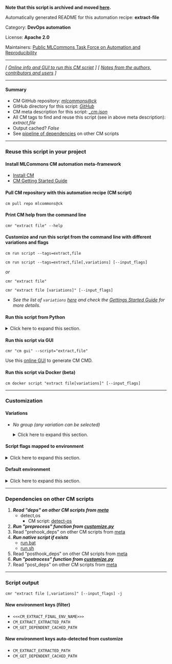 **Note that this script is archived and moved [here](https://github.com/mlcommons/cm4mlops/tree/main/script/extract-file).**



Automatically generated README for this automation recipe: **extract-file**

Category: **DevOps automation**

License: **Apache 2.0**

Maintainers: [Public MLCommons Task Force on Automation and Reproducibility](https://github.com/mlcommons/ck/blob/master/docs/taskforce.md)

---
*[ [Online info and GUI to run this CM script](https://access.cknowledge.org/playground/?action=scripts&name=extract-file,3f0b76219d004817) ] [ [Notes from the authors, contributors and users](README-extra.md) ]*

---
#### Summary

* CM GitHub repository: *[mlcommons@ck](https://github.com/mlcommons/ck/tree/dev/cm-mlops)*
* GitHub directory for this script: *[GitHub](https://github.com/mlcommons/ck/tree/dev/cm-mlops/script/extract-file)*
* CM meta description for this script: *[_cm.json](_cm.json)*
* All CM tags to find and reuse this script (see in above meta description): *extract,file*
* Output cached? *False*
* See [pipeline of dependencies](#dependencies-on-other-cm-scripts) on other CM scripts


---
### Reuse this script in your project

#### Install MLCommons CM automation meta-framework

* [Install CM](https://access.cknowledge.org/playground/?action=install)
* [CM Getting Started Guide](https://github.com/mlcommons/ck/blob/master/docs/getting-started.md)

#### Pull CM repository with this automation recipe (CM script)

```cm pull repo mlcommons@ck```

#### Print CM help from the command line

````cmr "extract file" --help````

#### Customize and run this script from the command line with different variations and flags

`cm run script --tags=extract,file`

`cm run script --tags=extract,file[,variations] [--input_flags]`

*or*

`cmr "extract file"`

`cmr "extract file [variations]" [--input_flags]`


* *See the list of `variations` [here](#variations) and check the [Gettings Started Guide](https://github.com/mlcommons/ck/blob/dev/docs/getting-started.md) for more details.*

#### Run this script from Python

<details>
<summary>Click here to expand this section.</summary>

```python

import cmind

r = cmind.access({'action':'run'
                  'automation':'script',
                  'tags':'extract,file'
                  'out':'con',
                  ...
                  (other input keys for this script)
                  ...
                 })

if r['return']>0:
    print (r['error'])

```

</details>


#### Run this script via GUI

```cmr "cm gui" --script="extract,file"```

Use this [online GUI](https://cKnowledge.org/cm-gui/?tags=extract,file) to generate CM CMD.

#### Run this script via Docker (beta)

`cm docker script "extract file[variations]" [--input_flags]`

___
### Customization


#### Variations

  * *No group (any variation can be selected)*
    <details>
    <summary>Click here to expand this section.</summary>

    * `_keep`
      - Environment variables:
        - *CM_EXTRACT_REMOVE_EXTRACTED*: `no`
      - Workflow:
    * `_no-remove-extracted`
      - Environment variables:
        - *CM_EXTRACT_REMOVE_EXTRACTED*: `no`
      - Workflow:
    * `_path.#`
      - Environment variables:
        - *CM_EXTRACT_FILEPATH*: `#`
      - Workflow:

    </details>


#### Script flags mapped to environment
<details>
<summary>Click here to expand this section.</summary>

* `--extra_folder=value`  &rarr;  `CM_EXTRACT_TO_FOLDER=value`
* `--extract_path=value`  &rarr;  `CM_EXTRACT_PATH=value`
* `--input=value`  &rarr;  `CM_EXTRACT_FILEPATH=value`
* `--to=value`  &rarr;  `CM_EXTRACT_PATH=value`

**Above CLI flags can be used in the Python CM API as follows:**

```python
r=cm.access({... , "extra_folder":...}
```

</details>

#### Default environment

<details>
<summary>Click here to expand this section.</summary>

These keys can be updated via `--env.KEY=VALUE` or `env` dictionary in `@input.json` or using script flags.


</details>

___
### Dependencies on other CM scripts


  1. ***Read "deps" on other CM scripts from [meta](https://github.com/mlcommons/ck/tree/dev/cm-mlops/script/extract-file/_cm.json)***
     * detect,os
       - CM script: [detect-os](https://github.com/mlcommons/ck/tree/master/cm-mlops/script/detect-os)
  1. ***Run "preprocess" function from [customize.py](https://github.com/mlcommons/ck/tree/dev/cm-mlops/script/extract-file/customize.py)***
  1. Read "prehook_deps" on other CM scripts from [meta](https://github.com/mlcommons/ck/tree/dev/cm-mlops/script/extract-file/_cm.json)
  1. ***Run native script if exists***
     * [run.bat](https://github.com/mlcommons/ck/tree/dev/cm-mlops/script/extract-file/run.bat)
     * [run.sh](https://github.com/mlcommons/ck/tree/dev/cm-mlops/script/extract-file/run.sh)
  1. Read "posthook_deps" on other CM scripts from [meta](https://github.com/mlcommons/ck/tree/dev/cm-mlops/script/extract-file/_cm.json)
  1. ***Run "postrocess" function from [customize.py](https://github.com/mlcommons/ck/tree/dev/cm-mlops/script/extract-file/customize.py)***
  1. Read "post_deps" on other CM scripts from [meta](https://github.com/mlcommons/ck/tree/dev/cm-mlops/script/extract-file/_cm.json)

___
### Script output
`cmr "extract file [,variations]" [--input_flags] -j`
#### New environment keys (filter)

* `<<<CM_EXTRACT_FINAL_ENV_NAME>>>`
* `CM_EXTRACT_EXTRACTED_PATH`
* `CM_GET_DEPENDENT_CACHED_PATH`
#### New environment keys auto-detected from customize

* `CM_EXTRACT_EXTRACTED_PATH`
* `CM_GET_DEPENDENT_CACHED_PATH`